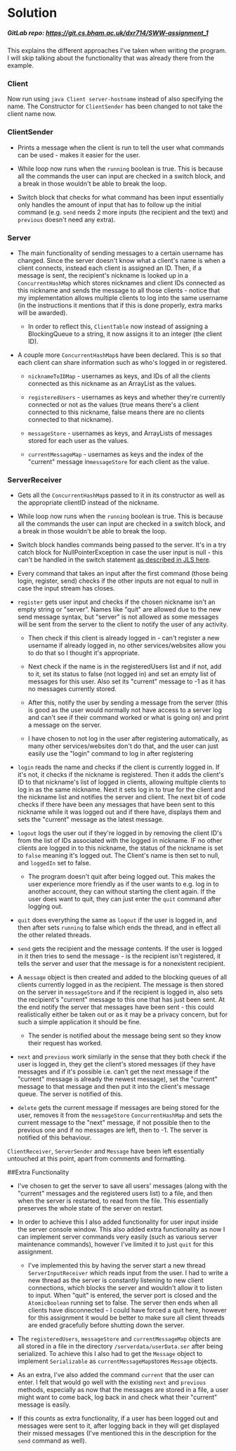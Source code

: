 # Solution
##### GitLab repo: https://git.cs.bham.ac.uk/dxr714/SWW-assignment_1
 
This explains the different approaches I've taken when writing the program. I will skip talking about the functionality that was already there from the example.



### Client 
Now run using `java Client server-hostname` instead of also specifying the name. The Constructor for `ClientSender` has been changed to not take the client name now.



### ClientSender
* Prints a message when the client is run to tell the user what commands can be used - makes it easier for the user.

* While loop now runs when the `running` boolean is true. This is because all the commands the user can input are checked in a switch block, and a break in those wouldn't be able to break the loop.

* Switch block that checks for what command has been input essentially only handles the amount of input that has to follow up the initial command (e.g. `send` needs 2 more inputs (the recipient and the text) and `previous` doesn't need any extra).



### Server
* The main functionality of sending messages to a certain username has changed. Since the server doesn't know what a client's name is when a client connects, instead each client is assigned an ID. Then, if a message is sent, the recipient's nickname is looked up in a `ConcurrentHashMap` which stores nicknames and client IDs connected as this nickname and sends the message to all those clients - notice that my implementation allows multiple clients to log into the same username (in the instructions it mentions that if this is done properly, extra marks will be awarded).

  * In order to reflect this, `ClientTable` now instead of assigning a BlockingQueue to a string, it now assigns it to an integer (the client ID).

* A couple more `ConcurrentHashMap`s have been declared. This is so that each client can share information such as who's logged in or registered.

  * `nicknameToIDMap` - usernames as keys, and IDs of all the clients connected as this nickname as an ArrayList as the values.

  * `registeredUsers` - usernames as keys and whether they're currently connected or not as the values (true means there's a client connected to this nickname, false means there are no clients connected to that nickname).

  * `messageStore` - usernames as keys, and ArrayLists of messages stored for each user as the values.

  * `currentMessageMap` - usernames as keys and the index of the "current" message in`messageStore` for each client as the value.

### ServerReceiver
* Gets all the `ConcurrentHashMap`s passed to it in its constructor as well as the appropriate clientID instead of the nickname.

* While loop now runs when the `running` boolean is true. This is because all the commands the user can input are checked in a switch block, and a break in those wouldn't be able to break the loop.

* Switch block handles commands being passed to the server. It's in a try catch block for NullPointerException in case the user input is null - this can't be handled in the switch statement [as described in JLS here](https://docs.oracle.com/javase/specs/jls/se7/html/jls-14.html#jls-14.110).

* Every command that takes an input after the first command (those being login, register, send) checks if the other inputs are not equal to null in case the input stream has closes.

* `register` gets user input and checks if the chosen nickname isn't an empty string or "server". Names like "quit" are allowed due to the new send message syntax, but "server" is not allowed as some messages will be sent from the server to the client to notify the user of any activity.

  * Then check if this client is already logged in - can't register a new username if already logged in, no other services/websites allow you to do that so I thought it's appropriate.

  * Next check if the name is in the registeredUsers list and if not, add to it, set its status to false (not logged in) and set an empty list of messages for this user. Also set its "current" message to -1 as it has no messages currently stored.

  * After this, notify the user by sending a message from the server (this is good as the user would normally not have access to a server log and can't see if their command worked or what is going on) and print a message on the server.

  * I have chosen to not log in the user after registering automatically, as many other services/websites don't do that, and the user can just easily use the "login" command to log in after registering

* `login` reads the name and checks if the client is currently logged in. If it's not, it checks if the nickname is registered. Then it adds the client's ID to that nickname's list of logged in clients, allowing multiple clients to log in as the same nickname. Next it sets log in to true for the client and the nickname list and notifies the server and client. The next bit of code checks if there have been any messages that have been sent to this nickname while it was logged out and if there have, displays them and sets the "current" message as the latest message.

* `logout` logs the user out if they're logged in by removing the client ID's from the list of IDs associated with the logged in nickname. IF no other clients are logged in to this nickname, the status of the nickname is set to `false` meaning it's logged out. The Client's name is then set to null, and `loggedIn` set to false.

  * The program doesn't quit after being logged out. This makes the user experience more friendly as if the user wants to e.g. log in to another account, they can without starting the client again. If the user does want to quit, they can just enter the `quit` command after logging out.

* `quit` does everything the same as `logout` if the user is logged in, and then after sets `running` to false which ends the thread, and in effect all the other related threads.

* `send` gets the recipient and the message contents. If the user is logged in it then tries to send the message - is the recipient isn't registered, it tells the server and user that the message is for a nonexistent recipient.

* A `message` object is then created and added to the blocking queues of all clients currently logged in as the recipient. The message is then stored on the server in `messageStore` and if the recipient is logged in, also sets the recipient's "current" message to this one that has just been sent. At the end notify the server that messages have been sent - this could realistically either be taken out or as it may be a privacy concern, but for such a simple application it should be fine.

  * The sender is notified about the message being sent so they know their request has worked.

* `next` and `previous` work similarly in the sense that they both check if the user is logged in, they get the client's stored messages (if they have messages and if it's possible i.e. can't get the next message if the "current" message is already the newest message), set the "current" message to that message and then put it into the client's message queue. The server is notified of this.

* `delete` gets the current message if messages are being stored for the user, removes it from the `messageStore` `ConcurrentHashMap` and sets the current message to the "next" message, if not possible then to the previous one and if no messages are left, then to -1. The server is notified of this behaviour.


`ClientReceiver`, `ServerSender` and `Message` have been left essentially untouched at this point, apart from comments and formatting.

##Extra Functionality

* I've chosen to get the server to save all users' messages (along with the "current" messages and the registered users list) to a file, and then when the server is restarted, to read from the file. This essentially preserves the whole state of the server on restart.

* In order to achieve this I also added functionality for user input inside the server console window. This also added extra functionality as now I can implement server commands very easily (such as various server maintenance commands), however I've limited it to just `quit` for this assignment.

  * I've implemented this by having the server start a new thread `ServerInputReceiver` which reads input from the user. I had to write a new thread as the server is constantly listening to new client connections, which blocks the server and wouldn't allow it to listen to input. When "quit" is entered, the server port is closed and the `AtomicBoolean` running set to false. The server then ends when all clients have disconnected - I could have forced a quit here, however for this assignment it would be better to make sure all client threads are ended gracefully before shutting down the server.

* The `registeredUsers`, `messageStore` and `currentMessageMap` objects are all stored in a file in the directory `/serverdata/userData.ser` after being serialized. To achieve this I also had to get the `Message` object to implement `Serializable` as `currentMessageMap`stores `Message` objects.

* As an extra, I've also added the command `current` that the user can enter. I felt that would go well with the existing `next` and `previous` methods, especially as now that the messages are stored in a file, a user might want to come back, log back in and check what their "current" message is easily.

* If this counts as extra functionality, if a user has been logged out and messages were sent to it, after logging back in they will get displayed their missed messages (I've mentioned this in the description for the `send` command as well).